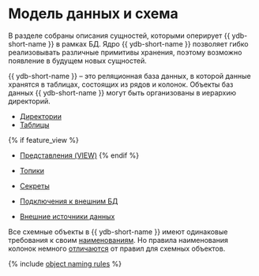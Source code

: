 # Модель данных и схема

В разделе собраны описания сущностей, которыми оперирует {{ ydb-short-name }} в рамках БД. Ядро {{ ydb-short-name }} позволяет гибко реализовывать различные примитивы хранения, поэтому возможно появление в будущем новых сущностей.

{{ ydb-short-name }} – это реляционная база данных, в которой данные хранятся в таблицах, состоящих из рядов и колонок. Объекты баз данных {{ ydb-short-name }} могут быть организованы в иерархию директорий.

* [Директории](dir.md)
* [Таблицы](table.md)

{% if feature_view %}
* [Представления (VIEW)](view.md)
{% endif %}

* [Топики](../topic.md)
* [Секреты](secrets.md)
* [Подключения к внешним БД](external_data_source.md)
* [Внешние источники данных](external_table.md)

Все схемные объекты в {{ ydb-short-name }} имеют одинаковые требования к своим [наименованиям](#object-naming-rules). Но правила наименования колонок немного [отличаются](#column-naming-rules) от правил для схемных объектов.

{% include [object naming rules](./_includes/object-naming-rules.md) %}
